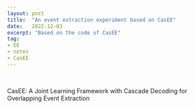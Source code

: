 ```yaml
---
layout: post
title:  "An event extraction experiment based on CasEE"
date:   2022-12-03
excerpt: "Based on the code of CasEE"
tag:
- EE
- notes
- CasEE
---
```


<br/>

CasEE: A Joint Learning Framework with Cascade Decoding for Overlapping Event Extraction
